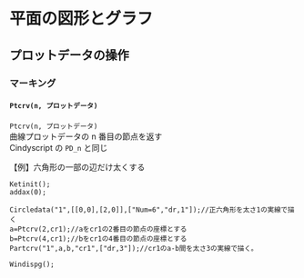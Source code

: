 # 平面の図形とグラフ  
## プロットデータの操作  
### マーキング  
#### `Ptcrv(n, プロットデータ)`  
`Ptcrv(n, プロットデータ)`  
曲線プロットデータの n 番目の節点を返す  
Cindyscript の `PD_n` と同じ  
  
【例】六角形の一部の辺だけ太くする  
```  
Ketinit();  
addax(0);  
  
Circledata("1",[[0,0],[2,0]],["Num=6","dr,1"]);//正六角形を太さ1の実線で描く  
a=Ptcrv(2,cr1);//aをcr1の2番目の節点の座標とする  
b=Ptcrv(4,cr1);//bをcr1の4番目の節点の座標とする  
Partcrv("1",a,b,"cr1",["dr,3"]);//cr1のa-b間を太さ3の実線で描く。  
  
Windispg();  
```
